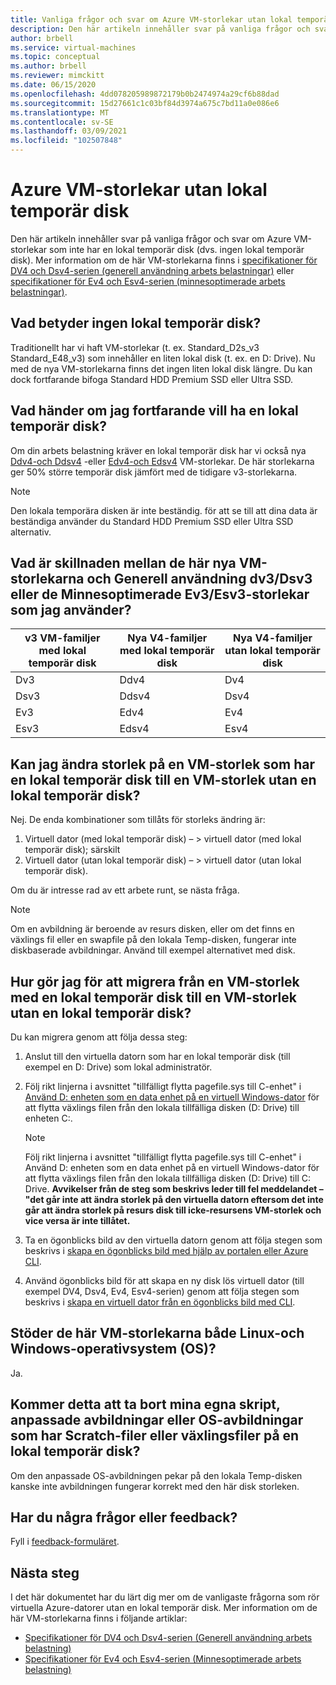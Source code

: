 ```yaml
---
title: Vanliga frågor och svar om Azure VM-storlekar utan lokal temporär disk
description: Den här artikeln innehåller svar på vanliga frågor och svar om Microsoft Azure VM-storlekar som inte har en lokal temporär disk.
author: brbell
ms.service: virtual-machines
ms.topic: conceptual
ms.author: brbell
ms.reviewer: mimckitt
ms.date: 06/15/2020
ms.openlocfilehash: 4dd078205989872179b0b2474974a29cf6b88dad
ms.sourcegitcommit: 15d27661c1c03bf84d3974a675c7bd11a0e086e6
ms.translationtype: MT
ms.contentlocale: sv-SE
ms.lasthandoff: 03/09/2021
ms.locfileid: "102507848"
---
```

# <a name="azure-vm-sizes-with-no-local-temporary-disk"></a>Azure VM-storlekar utan lokal temporär disk 
Den här artikeln innehåller svar på vanliga frågor och svar om Azure VM-storlekar som inte har en lokal temporär disk (dvs. ingen lokal temporär disk). Mer information om de här VM-storlekarna finns i [specifikationer för DV4 och Dsv4-serien (generell användning arbets belastningar)](dv4-dsv4-series.md) eller [specifikationer för Ev4 och Esv4-serien (minnesoptimerade arbets belastningar)](ev4-esv4-series.md).

## <a name="what-does-no-local-temp-disk-mean"></a>Vad betyder ingen lokal temporär disk? 
Traditionellt har vi haft VM-storlekar (t. ex. Standard_D2s_v3 Standard_E48_v3) som innehåller en liten lokal disk (t. ex. en D: Drive). Nu med de nya VM-storlekarna finns det ingen liten lokal disk längre. Du kan dock fortfarande bifoga Standard HDD Premium SSD eller Ultra SSD.

## <a name="what-if-i-still-want-a-local-temp-disk"></a>Vad händer om jag fortfarande vill ha en lokal temporär disk?
Om din arbets belastning kräver en lokal temporär disk har vi också nya [Ddv4-och Ddsv4](ddv4-ddsv4-series.md) -eller [Edv4-och Edsv4](edv4-edsv4-series.md) VM-storlekar. De här storlekarna ger 50% större temporär disk jämfört med de tidigare v3-storlekarna.

> [!NOTE]
> Den lokala temporära disken är inte beständig. för att se till att dina data är beständiga använder du Standard HDD Premium SSD eller Ultra SSD alternativ. 

## <a name="what-are-the-differences-between-these-new-vm-sizes-and-the-general-purpose-dv3dsv3-or-the-memory-optimized-ev3esv3-vm-sizes-that-i-am-used-to"></a>Vad är skillnaden mellan de här nya VM-storlekarna och Generell användning dv3/Dsv3 eller de Minnesoptimerade Ev3/Esv3-storlekar som jag använder? 
| v3 VM-familjer med lokal temporär disk   | Nya V4-familjer med lokal temporär disk | Nya V4-familjer utan lokal temporär disk |
|---|---|---|
| Dv3   | Ddv4 | Dv4 |
| Dsv3 | Ddsv4  | Dsv4 |
| Ev3   | Edv4  | Ev4 |
| Esv3 | Edsv4 |    Esv4 | 

## <a name="can-i-resize-a-vm-size-that-has-a-local-temp-disk-to-a-vm-size-with-no-local-temp-disk"></a>Kan jag ändra storlek på en VM-storlek som har en lokal temporär disk till en VM-storlek utan en lokal temporär disk?  
Nej. De enda kombinationer som tillåts för storleks ändring är: 

1. Virtuell dator (med lokal temporär disk) – > virtuell dator (med lokal temporär disk); särskilt 
2. Virtuell dator (utan lokal temporär disk) – > virtuell dator (utan lokal temporär disk). 

Om du är intresse rad av ett arbete runt, se nästa fråga.

> [!NOTE]
> Om en avbildning är beroende av resurs disken, eller om det finns en växlings fil eller en swapfile på den lokala Temp-disken, fungerar inte diskbaserade avbildningar. Använd till exempel alternativet med disk. 

## <a name="how-do-i-migrate-from-a-vm-size-with-local-temp-disk-to-a-vm-size-with-no-local-temp-disk"></a>Hur gör jag för att migrera från en VM-storlek med en lokal temporär disk till en VM-storlek utan en lokal temporär disk?  
Du kan migrera genom att följa dessa steg: 

1. Anslut till den virtuella datorn som har en lokal temporär disk (till exempel en D: Drive) som lokal administratör.
2. Följ rikt linjerna i avsnittet "tillfälligt flytta pagefile.sys till C-enhet" i [Använd D: enheten som en data enhet på en virtuell Windows-dator](./windows/change-drive-letter.md) för att flytta växlings filen från den lokala tillfälliga disken (D: Drive) till enheten C:.

   > [!NOTE]
   > Följ rikt linjerna i avsnittet "tillfälligt flytta pagefile.sys till C-enhet" i Använd D: enheten som en data enhet på en virtuell Windows-dator för att flytta växlings filen från den lokala tillfälliga disken (D: Drive) till C: Drive. **Avvikelser från de steg som beskrivs leder till fel meddelandet – "det går inte att ändra storlek på den virtuella datorn eftersom det inte går att ändra storlek på resurs disk till icke-resursens VM-storlek och vice versa är inte tillåtet.**

3. Ta en ögonblicks bild av den virtuella datorn genom att följa stegen som beskrivs i [skapa en ögonblicks bild med hjälp av portalen eller Azure CLI](./linux/snapshot-copy-managed-disk.md). 
4. Använd ögonblicks bild för att skapa en ny disk lös virtuell dator (till exempel DV4, Dsv4, Ev4, Esv4-serien) genom att följa stegen som beskrivs i [skapa en virtuell dator från en ögonblicks bild med CLI](./scripts/virtual-machines-linux-cli-sample-create-vm-from-snapshot.md). 

## <a name="do-these-vm-sizes-support-both-linux-and-windows-operating-systems-os"></a>Stöder de här VM-storlekarna både Linux-och Windows-operativsystem (OS)?
Ja.

## <a name="will-this-break-my-custom-scripts-custom-images-or-os-images-that-have-scratch-files-or-page-files-on-a-local-temp-disk"></a>Kommer detta att ta bort mina egna skript, anpassade avbildningar eller OS-avbildningar som har Scratch-filer eller växlingsfiler på en lokal temporär disk?
Om den anpassade OS-avbildningen pekar på den lokala Temp-disken kanske inte avbildningen fungerar korrekt med den här disk storleken.

## <a name="have-questions-or-feedback"></a>Har du några frågor eller feedback?
Fyll i [feedback-formuläret]( https://forms.office.com/Pages/ResponsePage.aspx?id=v4j5cvGGr0GRqy180BHbR_Y3toRKxchLjARedqtguBRUMzdCQkw0OVVRTldFUUtXSTlLQVBPUkVHSy4u). 

## <a name="next-steps"></a>Nästa steg 
I det här dokumentet har du lärt dig mer om de vanligaste frågorna som rör virtuella Azure-datorer utan en lokal temporär disk. Mer information om de här VM-storlekarna finns i följande artiklar:

- [Specifikationer för DV4 och Dsv4-serien (Generell användning arbets belastning)](dv4-dsv4-series.md)
- [Specifikationer för Ev4 och Esv4-serien (Minnesoptimerade arbets belastning)](ev4-esv4-series.md)
